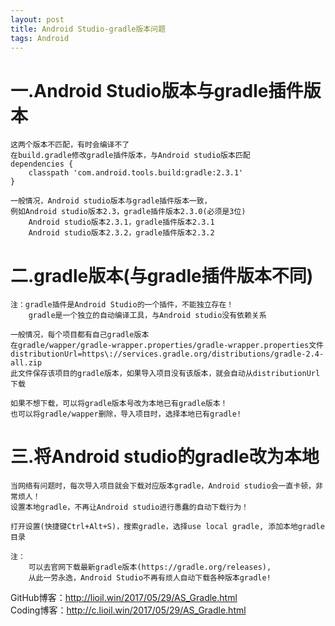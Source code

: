 ```yaml
---
layout: post
title: Android Studio-gradle版本问题
tags: Android
---
```

# 一.Android Studio版本与gradle插件版本
	这两个版本不匹配，有时会编译不了
	在build.gradle修改gradle插件版本，与Android studio版本匹配
	dependencies {
		classpath 'com.android.tools.build:gradle:2.3.1'
	}	
	
	一般情况，Android studio版本与gradle插件版本一致，
	例如Android studio版本2.3，gradle插件版本2.3.0(必须是3位)
		Android studio版本2.3.1，gradle插件版本2.3.1
		Android studio版本2.3.2，gradle插件版本2.3.2
		
# 二.gradle版本(与gradle插件版本不同)
	注：gradle插件是Android Studio的一个插件，不能独立存在！
		gradle是一个独立的自动编译工具，与Android studio没有依赖关系
	
	一般情况，每个项目都有自己gradle版本
	在gradle/wapper/gradle-wrapper.properties/gradle-wrapper.properties文件
	distributionUrl=https\://services.gradle.org/distributions/gradle-2.4-all.zip	
	此文件保存该项目的gradle版本，如果导入项目没有该版本，就会自动从distributionUrl下载
	
	如果不想下载，可以将gradle版本号改为本地已有gradle版本！
	也可以将gradle/wapper删除，导入项目时，选择本地已有gradle!
	
# 三.将Android studio的gradle改为本地	
	
	当网络有问题时，每次导入项目就会下载对应版本gradle，Android studio会一直卡顿，非常烦人！
	设置本地gradle，不再让Android studio进行愚蠢的自动下载行为！
	
	打开设置(快捷键Ctrl+Alt+S)，搜索gradle，选择use local gradle, 添加本地gradle目录
	
	注：
		可以去官网下载最新gradle版本(https://gradle.org/releases),
		从此一劳永逸，Android Studio不再有烦人自动下载各种版本gradle!


GitHub博客：http://lioil.win/2017/05/29/AS_Gradle.html   
Coding博客：http://c.lioil.win/2017/05/29/AS_Gradle.html